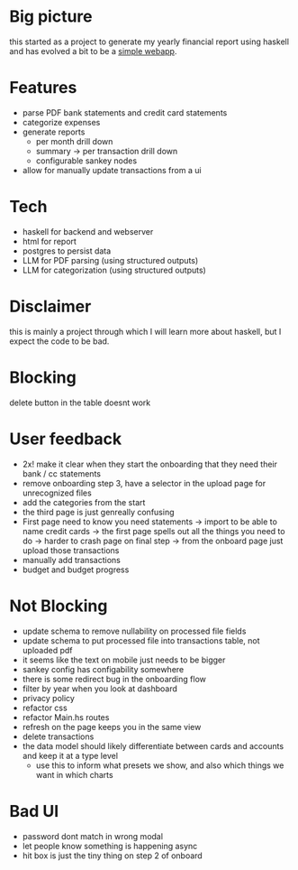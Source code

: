 # Big picture

this started as a project to generate my yearly financial report using haskell
and has evolved a bit to be a [simple webapp](https://myfinancereport.com/).

# Features

- parse PDF bank statements and credit card statements
- categorize expenses
- generate reports
  - per month drill down
  - summary -> per transaction drill down
  - configurable sankey nodes
- allow for manually update transactions from a ui

# Tech

- haskell for backend and webserver
- html for report
- postgres to persist data
- LLM for PDF parsing (using structured outputs)
- LLM for categorization (using structured outputs)

# Disclaimer

this is mainly a project through which I will learn more about haskell, but I expect the code to be bad.

# Blocking

delete button in the table doesnt work

# User feedback

- 2x! make it clear when they start the onboarding that they need their bank / cc statements
- remove onboarding step 3, have a selector in the upload page for unrecognized files
- add the categories from the start
- the third page is just genreally confusing
- First page need to know you need statements
  -> import to be able to name credit cards
  -> the first page spells out all the things you need to do
  -> harder to crash page on final step
  -> from the onboard page just upload those transactions
- manually add transactions
- budget and budget progress

# Not Blocking

- update schema to remove nullability on processed file fields
- update schema to put processed file into transactions table, not uploaded pdf
- it seems like the text on mobile just needs to be bigger
- sankey config has configability somewhere
- there is some redirect bug in the onboarding flow
- filter by year when you look at dashboard
- privacy policy
- refactor css
- refactor Main.hs routes
- refresh on the page keeps you in the same view
- delete transactions
- the data model should likely differentiate between cards and accounts and keep it at a type level
  - use this to inform what presets we show, and also which things we want in which charts

# Bad UI

- password dont match in wrong modal
- let people know something is happening async
- hit box is just the tiny thing on step 2 of onboard

